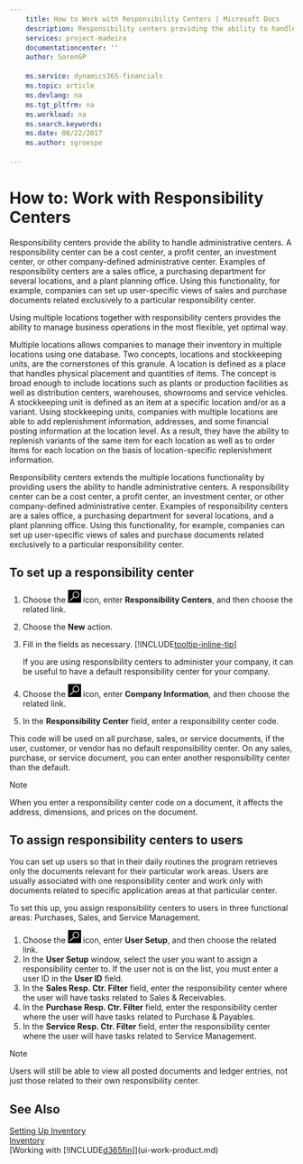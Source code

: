 ```yaml
---
    title: How to Work with Responsibility Centers | Microsoft Docs
    description: Responsibility centers providing the ability to handle administrative centers. A responsibility center can be a cost center, a profit center, an investment center, or other company-defined administrative center.
    services: project-madeira
    documentationcenter: ''
    author: SorenGP

    ms.service: dynamics365-financials
    ms.topic: article
    ms.devlang: na
    ms.tgt_pltfrm: na
    ms.workload: na
    ms.search.keywords:
    ms.date: 08/22/2017
    ms.author: sgroespe

---
```

# How to: Work with Responsibility Centers
Responsibility centers provide the ability to handle administrative centers. A responsibility center can be a cost center, a profit center, an investment center, or other company-defined administrative center. Examples of responsibility centers are a sales office, a purchasing department for several locations, and a plant planning office. Using this functionality, for example, companies can set up user-specific views of sales and purchase documents related exclusively to a particular responsibility center.  

Using multiple locations together with responsibility centers provides the ability to manage business operations in the most flexible, yet optimal way.

Multiple locations allows companies to manage their inventory in multiple locations using one database. Two concepts, locations and stockkeeping units, are the cornerstones of this granule. A location is defined as a place that handles physical placement and quantities of items. The concept is broad enough to include locations such as plants or production facilities as well as distribution centers, warehouses, showrooms and service vehicles. A stockkeeping unit is defined as an item at a specific location and/or as a variant. Using stockkeeping units, companies with multiple locations are able to add replenishment information, addresses, and some financial posting information at the location level. As a result, they have the ability to replenish variants of the same item for each location as well as to order items for each location on the basis of location-specific replenishment information.  

Responsibility centers extends the multiple locations functionality by providing users the ability to handle administrative centers. A responsibility center can be a cost center, a profit center, an investment center, or other company-defined administrative center. Examples of responsibility centers are a sales office, a purchasing department for several locations, and a plant planning office. Using this functionality, for example, companies can set up user-specific views of sales and purchase documents related exclusively to a particular responsibility center.

## To set up a responsibility center  
1.  Choose the ![Search for Page or Report](media/ui-search/search_small.png "Search for Page or Report icon") icon, enter **Responsibility Centers**, and then choose the related link.  
2.  Choose the **New** action.  
3.  Fill in the fields as necessary. [!INCLUDE[tooltip-inline-tip](includes/tooltip-inline-tip_md.md)]  

    If you are using responsibility centers to administer your company, it can be useful to have a default responsibility center for your company.
4. Choose the ![Search for Page or Report](media/ui-search/search_small.png "Search for Page or Report icon") icon, enter **Company Information**, and then choose the related link.
5. In the **Responsibility Center** field, enter a responsibility center code.

This code will be used on all purchase, sales, or service documents, if the user, customer, or vendor has no default responsibility center. On any sales, purchase, or service document, you can enter another responsibility center than the default.

> [!NOTE]  
>  When you enter a responsibility center code on a document, it affects the address, dimensions, and prices on the document.  

## To assign responsibility centers to users  
You can set up users so that in their daily routines the program retrieves only the documents relevant for their particular work areas. Users are usually associated with one responsibility center and work only with documents related to specific application areas at that particular center.  

To set this up, you assign responsibility centers to users in three functional areas: Purchases, Sales, and Service Management.  

1.  Choose the ![Search for Page or Report](media/ui-search/search_small.png "Search for Page or Report icon") icon, enter **User Setup**, and then choose the related link.  
2.  In the **User Setup** window, select the user you want to assign a responsibility center to. If the user not is on the list, you must enter a user ID in the **User ID** field.  
3.  In the **Sales Resp. Ctr. Filter** field, enter the responsibility center where the user will have tasks related to Sales & Receivables.  
4.  In the **Purchase Resp. Ctr. Filter** field, enter the responsibility center where the user will have tasks related to Purchase & Payables.  
5.  In the **Service Resp. Ctr. Filter** field, enter the responsibility center where the user will have tasks related to Service Management.  

> [!NOTE]  
>  Users will still be able to view all posted documents and ledger entries, not just those related to their own responsibility center.

## See Also  
[Setting Up Inventory](inventory-setup-inventory.md)  
[Inventory](inventory-manage-inventory.md)  
[Working with [!INCLUDE[d365fin](includes/d365fin_md.md)]](ui-work-product.md)
